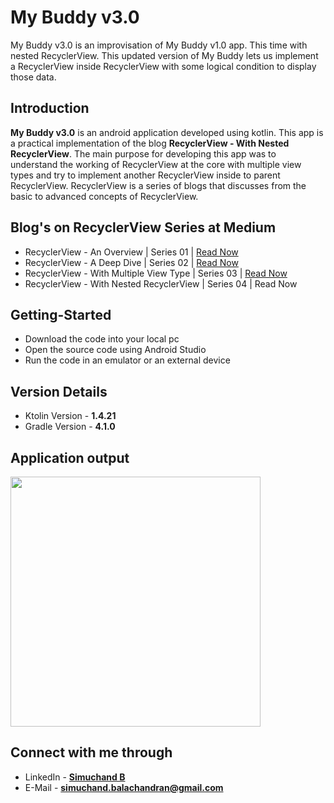# My Buddy v3.0
My Buddy v3.0 is an improvisation of My Buddy v1.0 app. This time with nested RecyclerView. This updated version of My Buddy lets us implement a RecyclerView inside RecyclerView with some logical condition to display those data.


## Introduction

**My Buddy v3.0** is an android application developed using kotlin. This app is a practical implementation of the blog **RecyclerView - With Nested RecyclerView**. The main purpose for developing this app was to understand the working of RecyclerView at the core with multiple view types and try to implement another RecyclerView inside to parent RecyclerView. RecyclerView is a series of blogs that discusses from the basic to advanced concepts of RecyclerView. 

## Blog's on RecyclerView Series at Medium

  * RecyclerView - An Overview | Series 01 | [Read Now](https://simuchand.medium.com/recyclerview-an-overview-447fee7b0847)
  * RecyclerView - A Deep Dive | Series 02 | [Read Now](https://medium.com/talking-android/recyclerview-fd090a0229b9)
  * RecyclerView - With Multiple View Type | Series 03 | [Read Now](https://medium.com/talking-android/recyclerview-multiple-view-type-abb9c0490ed5)
  * RecyclerView - With Nested RecyclerView | Series 04 | Read Now


## Getting-Started

  * Download the code into your local pc
  * Open the source code using Android Studio
  * Run the code in an emulator or an external device
  

## Version Details

  * Ktolin Version - **1.4.21**
  * Gradle Version - **4.1.0**
  
  
## Application output

<img src="app_output/my_buddy_app.png" height=400>
  

## Connect with me through

  * LinkedIn - **[Simuchand B](www.linkedin.com/in/simu-chand)**
  * E-Mail - **simuchand.balachandran@gmail.com**
  

